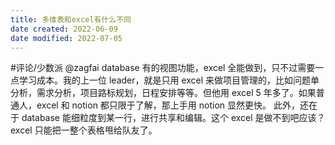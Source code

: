 ```yaml
---
title: 多维表和excel有什么不同
date created: 2022-06-09
date modified: 2022-07-05
---
```

#评论/少数派
@zagfai database 有的视图功能，excel 全能做到，只不过需要一点学习成本。我的上一位 leader，就是只用 excel 来做项目管理的，比如问题单分析，需求分析，项目路标规划，日程安排等等。但他用 excel 5 年多了。如果普通人，excel 和 notion 都只限于了解，那上手用 notion 显然更快。
此外，还在于 database 能细粒度到某一行，进行共享和编辑。这个 excel 是做不到吧应该？excel 只能把一整个表格甩给队友了。
